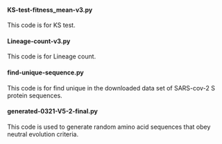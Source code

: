 #### KS-test-fitness_mean-v3.py
This code is for KS test.  
#### Lineage-count-v3.py
This code is for Lineage count.  
#### find-unique-sequence.py
This code is for find unique in the downloaded data set of SARS-cov-2 S protein sequences.   
#### generated-0321-V5-2-final.py
This code is used to generate random amino acid sequences that obey neutral evolution criteria.  
